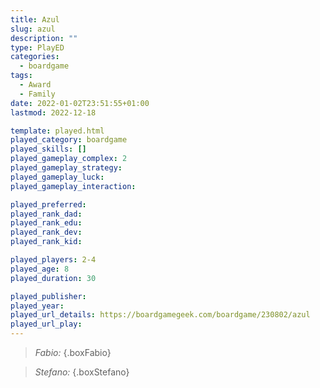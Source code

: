 ```yaml
---
title: Azul
slug: azul
description: ""
type: PlayED
categories:
  - boardgame
tags:
  - Award
  - Family
date: 2022-01-02T23:51:55+01:00
lastmod: 2022-12-18

template: played.html
played_category: boardgame
played_skills: []
played_gameplay_complex: 2
played_gameplay_strategy:
played_gameplay_luck:
played_gameplay_interaction:

played_preferred:
played_rank_dad: 
played_rank_edu: 
played_rank_dev: 
played_rank_kid: 

played_players: 2-4
played_age: 8
played_duration: 30

played_publisher: 
played_year: 
played_url_details: https://boardgamegeek.com/boardgame/230802/azul
played_url_play: 
---
```


> *Fabio:* 
{.boxFabio}

> *Stefano:* 
{.boxStefano}
